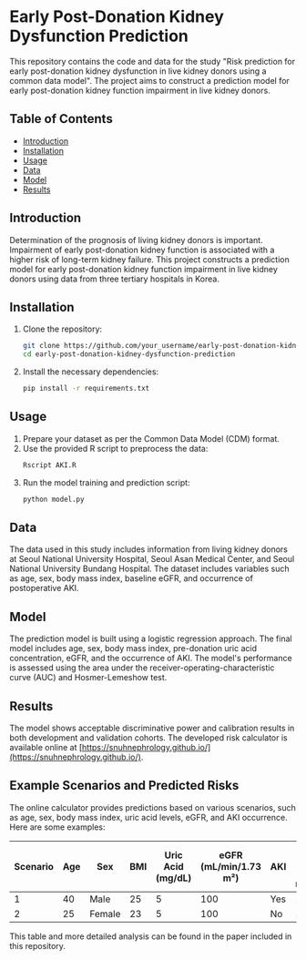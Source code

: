 # Early Post-Donation Kidney Dysfunction Prediction

This repository contains the code and data for the study "Risk prediction for early post-donation kidney dysfunction in live kidney donors using a common data model". The project aims to construct a prediction model for early post-donation kidney function impairment in live kidney donors.

## Table of Contents
- [Introduction](#introduction)
- [Installation](#installation)
- [Usage](#usage)
- [Data](#data)
- [Model](#model)
- [Results](#results)

## Introduction
Determination of the prognosis of living kidney donors is important. Impairment of early post-donation kidney function is associated with a higher risk of long-term kidney failure. This project constructs a prediction model for early post-donation kidney function impairment in live kidney donors using data from three tertiary hospitals in Korea.

## Installation
1. Clone the repository:
    ```sh
    git clone https://github.com/your_username/early-post-donation-kidney-dysfunction-prediction.git
    cd early-post-donation-kidney-dysfunction-prediction
    ```
2. Install the necessary dependencies:
    ```sh
    pip install -r requirements.txt
    ```

## Usage
1. Prepare your dataset as per the Common Data Model (CDM) format.
2. Use the provided R script to preprocess the data:
    ```sh
    Rscript AKI.R
    ```
3. Run the model training and prediction script:
    ```sh
    python model.py
    ```

## Data
The data used in this study includes information from living kidney donors at Seoul National University Hospital, Seoul Asan Medical Center, and Seoul National University Bundang Hospital. The dataset includes variables such as age, sex, body mass index, baseline eGFR, and occurrence of postoperative AKI.

## Model
The prediction model is built using a logistic regression approach. The final model includes age, sex, body mass index, pre-donation uric acid concentration, eGFR, and the occurrence of AKI. The model's performance is assessed using the area under the receiver-operating-characteristic curve (AUC) and Hosmer-Lemeshow test.

## Results
The model shows acceptable discriminative power and calibration results in both development and validation cohorts. The developed risk calculator is available online at [https://snuhnephrology.github.io/](https://snuhnephrology.github.io/).

## Example Scenarios and Predicted Risks
The online calculator provides predictions based on various scenarios, such as age, sex, body mass index, uric acid levels, eGFR, and AKI occurrence. Here are some examples:

| Scenario | Age | Sex  | BMI | Uric Acid (mg/dL) | eGFR (mL/min/1.73 m²) | AKI | Risk eGFR < 60 (6 months) | Risk eGFR < 50 (6 months) |
|----------|-----|------|-----|-------------------|-----------------------|-----|---------------------------|---------------------------|
| 1        | 40  | Male | 25  | 5                 | 100                   | Yes | 16.7%                     | 0.5%                      |
| 2        | 25  | Female | 23  | 5                 | 100                   | No  | 1.1%                      | 0.4%                      |

This table and more detailed analysis can be found in the paper included in this repository. 
